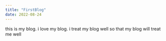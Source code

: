 ```yaml
---
title: "FirstBlog"
date: 2022-08-24
---
```


this is my blog. i love my blog. i treat my blog well so that my blog will treat me well

